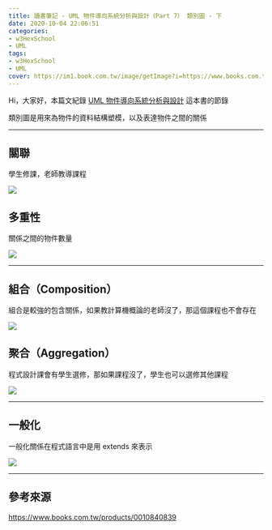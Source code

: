 ```yaml
---
title: 讀書筆記 - UML 物件導向系統分析與設計（Part 7） 類別圖 - 下
date: 2020-10-04 22:06:51
categories:
- w3HexSchool
- UML
tags:
- w3HexSchool
- UML
cover: https://im1.book.com.tw/image/getImage?i=https://www.books.com.tw/img/001/084/08/0010840839.jpg?v=5dce703d
---
```


Hi，大家好，本篇文紀錄 [UML 物件導向系統分析與設計](https://www.books.com.tw/products/0010840839) 這本書的節錄

類別圖是用來為物件的資料結構塑模，以及表達物件之間的關係

---

## 關聯

學生修課，老師教導課程

![](https://i.imgur.com/71XWVzj.png)


## 多重性

關係之間的物件數量

![](https://i.imgur.com/8tuuQyX.png)

---

## 組合（Composition）

組合是較強的包含關係，如果教計算機概論的老師沒了，那這個課程也不會存在

![](https://i.imgur.com/nsshrFM.png)

## 聚合（Aggregation）

程式設計課會有學生選修，那如果課程沒了，學生也可以選修其他課程

![](https://i.imgur.com/wobx52L.png)

---

## 一般化

一般化關係在程式語言中是用 extends 來表示

![](https://i.imgur.com/JKEkILl.png)

---

## 參考來源

https://www.books.com.tw/products/0010840839
